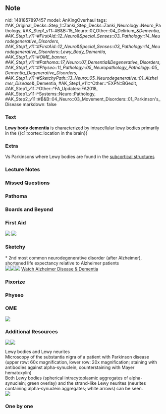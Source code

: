 ## Note
nid: 1481857897457
model: AnKingOverhaul
tags: #AK_Original_Decks::Step_1::Zanki_Step_Decks::Zanki_Neurology::Neuro_Pathology, #AK_Step1_v11::#B&B::15_Neuro::07_Other::04_Delirium_&_Dementia, #AK_Step1_v11::#FirstAid::12_Neuro_&_Special_Senses::03_Pathology::14_Neurodegenerative_Disorders, #AK_Step1_v11::#FirstAid::12_Neuro_&_Special_Senses::03_Pathology::14_Neurodegenerative_Disorders::Lewy_Body_Dementia, #AK_Step1_v11::#OME_banner, #AK_Step1_v11::#Pathoma::17_Neuro::07_Dementia_&_Degenerative_Disorders, #AK_Step1_v11::#Physeo::11_Pathology::05_Neuropathology_Pathology::05_Dementia_Degenerative_Disorders, #AK_Step1_v11::#SketchyPath::13_Neuro::05_Neurodegenerative::01_Alzheimer_Disease_&_Dementia, #AK_Step1_v11::^Other::^EXPN::BGedit, #AK_Step1_v11::^Other::^FA_Updates::FA2018, #AK_Step1_v11::^Systems::Neuro::Pathology, #AK_Step2_v11::#B&B::04_Neuro::03_Movement_Disorders::01_Parkinson's_Disease
markdown: false

### Text
<div>
  <b>Lewy body dementia</b> is characterized by intracellular
  <u>lewy bodies</u> primarily in the {{c1::cortex::location in the
  brain}}
</div>

### Extra
Vs Parkinsons where Lewy bodies are found in the <u>subcortical
structures</u>

### Lecture Notes


### Missed Questions


### Pathoma


### Boards and Beyond


### First Aid
<img src="tmpYu4NJp.png"> <img src="tmps0fyly.png">

### Sketchy
<div>
  * 2nd most common neurodegenerative disorder (after Alzheimer),
  shortened life expectancy relative to Alzheimer patients
</div><img src="LBD_1566160514431.jpg"><img src=
"Screen%20Shot%202019-02-06%20at%209.53.35%20PM.png"><img src=
"Zoverall%20picture%20(96)_1566160514431.JPG"> <a href=
"https://dashboard.sketchy.com/study/medical/courses/medical-pathophysiology/units/medical-pathophysiology-neuro/videos/medical-pathophysiology-neuro-neurodegenerative-alzheimer-disease-and-dementia?utm_source=anki&utm_medium=partnership&utm_campaign=february_update&utm_content=medical">
Watch Alzheimer Disease & Dementia</a>

### Pixorize


### Physeo


### OME
<div class="ome-widget">
  <a href="https://onlinemeded.org?ref=anki"><img src=
  "_OME_AnkiFlashcards_General_4.png"></a>
</div>

### Additional Resources
<img src="big_58cb9e540762b.jpg"><img src="58cb9e540762b.jpg">
<div>
  <div>
    <div>
      Lewy bodies and Lewy neurites
    </div>
  </div>
  <div>
    <div>
      <div>
        Microscopy of the substantia nigra of a patient with
        Parkinson disease (upper row: 60x magnification, lower row:
        20x magnification; staining with antibodies against
        alpha-synuclein, counterstaining with Mayer hematoxylin)
      </div>
      <div>
        Both Lewy bodies (spherical intracytoplasmic aggregates of
        alpha-synuclein; green overlay) and the strand-like Lewy
        neurites (neurites containing alpha-synuclein aggregates;
        white arrows) can be seen.
      </div>
    </div>
  </div>
</div>
<div><img src=
"paste-be3638bedea44fcd235031c0a81aa3d3b7b103d0.jpg"></div>

### One by one

